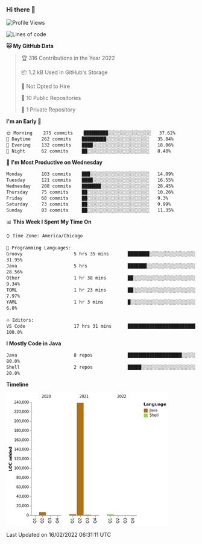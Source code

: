 ### Hi there 👋


<!--START_SECTION:waka-->
![Profile Views](http://img.shields.io/badge/Profile%20Views-0-blue)

![Lines of code](https://img.shields.io/badge/From%20Hello%20World%20I%27ve%20Written-251%20Thousand%20lines%20of%20code-blue)

**🐱 My GitHub Data** 

> 🏆 316 Contributions in the Year 2022
 > 
> 📦 1.2 kB Used in GitHub's Storage 
 > 
> 🚫 Not Opted to Hire
 > 
> 📜 10 Public Repositories 
 > 
> 🔑 1 Private Repository 
 > 
**I'm an Early 🐤** 

```text
🌞 Morning    275 commits    █████████░░░░░░░░░░░░░░░░   37.62% 
🌆 Daytime    262 commits    █████████░░░░░░░░░░░░░░░░   35.84% 
🌃 Evening    132 commits    ████░░░░░░░░░░░░░░░░░░░░░   18.06% 
🌙 Night      62 commits     ██░░░░░░░░░░░░░░░░░░░░░░░   8.48%

```
📅 **I'm Most Productive on Wednesday** 

```text
Monday       103 commits    ███░░░░░░░░░░░░░░░░░░░░░░   14.09% 
Tuesday      121 commits    ████░░░░░░░░░░░░░░░░░░░░░   16.55% 
Wednesday    208 commits    ███████░░░░░░░░░░░░░░░░░░   28.45% 
Thursday     75 commits     ██░░░░░░░░░░░░░░░░░░░░░░░   10.26% 
Friday       68 commits     ██░░░░░░░░░░░░░░░░░░░░░░░   9.3% 
Saturday     73 commits     ██░░░░░░░░░░░░░░░░░░░░░░░   9.99% 
Sunday       83 commits     ██░░░░░░░░░░░░░░░░░░░░░░░   11.35%

```


📊 **This Week I Spent My Time On** 

```text
⌚︎ Time Zone: America/Chicago

💬 Programming Languages: 
Groovy                   5 hrs 35 mins       ████████░░░░░░░░░░░░░░░░░   31.95% 
Java                     5 hrs               ███████░░░░░░░░░░░░░░░░░░   28.56% 
Other                    1 hr 38 mins        ██░░░░░░░░░░░░░░░░░░░░░░░   9.34% 
TOML                     1 hr 23 mins        ██░░░░░░░░░░░░░░░░░░░░░░░   7.97% 
YAML                     1 hr 3 mins         █░░░░░░░░░░░░░░░░░░░░░░░░   6.0%

🔥 Editors: 
VS Code                  17 hrs 31 mins      █████████████████████████   100.0%

```

**I Mostly Code in Java** 

```text
Java                     8 repos             ████████████████████░░░░░   80.0% 
Shell                    2 repos             █████░░░░░░░░░░░░░░░░░░░░   20.0%

```


**Timeline**

![Chart not found](https://raw.githubusercontent.com/powercasgamer/powercasgamer/master/charts/bar_graph.png) 


 Last Updated on 16/02/2022 06:31:11 UTC
<!--END_SECTION:waka-->

